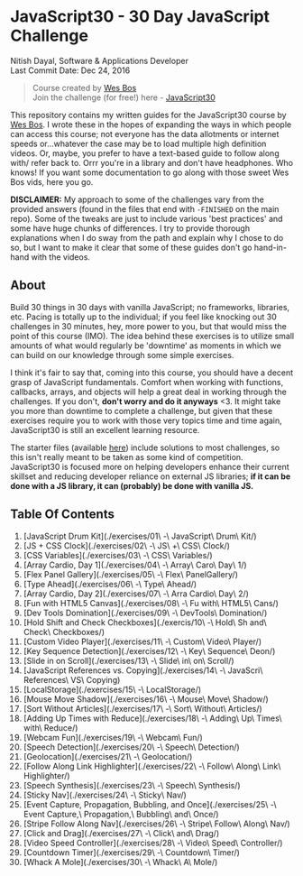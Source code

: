 # JavaScript30 - 30 Day JavaScript Challenge
Nitish Dayal, Software & Applications Developer  
Last Commit Date: Dec 24, 2016

> Course created by [Wes Bos](https://github.com/wesbos)  
> Join the challenge (for free!) here - [JavaScript30](https://javascript30.com/account)

This repository contains my written guides for the JavaScript30 course by
  [Wes Bos](//github.com/wesbos). I wrote these in the hopes of expanding the ways
  in which people can access this course; not everyone has the data allotments
  or internet speeds or...whatever the case may be to load multiple high definition
  videos. Or, maybe, you prefer to have a text-based guide to follow along with/
  refer back to. Orrr you're in a library and don't have headphones. Who knows! If
  you want some documentation to go along with those sweet Wes Bos vids, here you go.

**DISCLAIMER:** My approach to some of the challenges vary from the provided answers (found in
  the files that end with `-FINISHED` on the main repo). Some of the tweaks are just to
  include various 'best practices' and some have huge chunks of differences. I try to provide
  thorough explanations when I do sway from the path and explain why I chose to do so, but
  I want to make it clear that some of these guides don't go hand-in-hand with the videos.

## About

Build 30 things in 30 days with vanilla JavaScript; no frameworks, libraries, etc. 
  Pacing is totally up to the individual; if you feel like knocking out 30 challenges
  in 30 minutes, hey, more power to you, but that would miss the point of this course (IMO).
  The idea behind these exercises is to utilize small amounts of what would regularly be
  'downtime' as moments in which we can build on our knowledge through some simple
  exercises.

I think it's fair to say that, coming into this course, you should have a decent grasp
  of JavaScript fundamentals. Comfort when working with functions, callbacks, arrays,
  and objects will help a great deal in working through the challenges. If you don't,
  **don't worry and do it anyways** <3. It might take you more than downtime to complete
  a challenge, but given that these exercises require you to work with those very topics
  time and time again, JavaScript30 is still an excellent learning resource.

The starter files (available [here](https://github.com/wesbos/JavaScript30)) include solutions to 
  most challenges, so this isn't really meant to be taken as some kind of competition. 
  JavaScript30 is focused more on helping developers enhance their current skillset and 
  reducing developer reliance on external JS libraries; **if it can be done with a JS library, 
  it can (probably) be done with vanilla JS.**

## Table Of Contents

1. [JavaScript Drum Kit](./exercises/01\ -\ JavaScript\ Drum\ Kit/)
2. [JS + CSS Clock](./exercises/02\ -\ JS\ +\ CSS\ Clock/)
3. [CSS Variables](./exercises/03\ -\ CSS\ Variables/)
4. [Array Cardio, Day 1](./exercises/04\ -\ Array\ Caro\ Day\ 1/)
5. [Flex Panel Gallery](./exercises/05\ -\ Flex\ PanelGallery/)
6. [Type Ahead](./exercises/06\ -\ Type\ Ahead/)
7. [Array Cardio, Day 2](./exercises/07\ -\ Arra Cardio\ Day\ 2/)
8. [Fun with HTML5 Canvas](./exercises/08\ -\ Fu with\ HTML5\ Cans/)
9. [Dev Tools Domination](./exercises/09\ -\ DevTools\ Domination/)
10. [Hold Shift and Check Checkboxes](./exercis/10\ -\ Hold\ Sh and\ Check\ Checkboxes/)
11. [Custom Video Player](./exercises/11\ -\ Custom\ Video\ Player/)
12. [Key Sequence Detection](./exercises/12\ -\ Key\ Sequence\ Deon/)
13. [Slide in on Scroll](./exercises/13\ -\ Slide\ in\ on\ Scroll/)
14. [JavaScript References vs. Copying](./exercises/14\ -\ JavaScri\ References\ VS\ Copying)
15. [LocalStorage](./exercises/15\ -\ LocalStorage/)
16. [Mouse Move Shadow](./exercises/16\ -\ Mouse\ Move\ Shadow/)
17. [Sort Without Articles](./exercises/17\ -\ Sort\ Without\ Articles/)
18. [Adding Up Times with Reduce](./exercises/18\ -\ Adding\ Up\ Times\ with\ Reduce/)
19. [Webcam Fun](./exercises/19\ -\ Webcam\ Fun/)
20. [Speech Detection](./exercises/20\ -\ Speech\ Detection/)
21. [Geolocation](./exercises/21\ -\ Geolocation/)
22. [Follow Along Link Highlighter](./exercises/22\ -\ Follow\ Along\ Link\ Highlighter/)
23. [Speech Synthesis](./exercises/23\ -\ Speech\ Synthesis/)
24. [Sticky Nav](./exercises/24\ -\ Sticky\ Nav/)
25. [Event Capture, Propagation, Bubbling, and Once](./exercises/25\ -\ Event Capture,\ Propagation,\ Bubbling\ and\ Once/)
26. [Stripe Follow Along Nav](./exercises/26\ -\ Stripe\ Follow\ Along\ Nav/)
27. [Click and Drag](./exercises/27\ -\ Click\ and\ Drag/)
28. [Video Speed Controller](./exercises/28\ -\ Video\ Speed\ Controller/)
29. [Countdown Timer](./exercises/29\ -\ Countdown\ Timer/)
30. [Whack A Mole](./exercises/30\ -\ Whack\ A\ Mole/)
